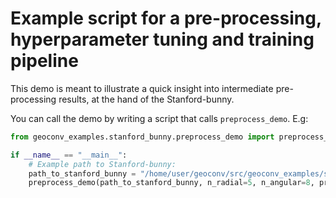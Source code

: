 # Example script for a pre-processing, hyperparameter tuning and training pipeline

This demo is meant to illustrate a quick insight into intermediate pre-processing results, at the hand of the 
Stanford-bunny.

You can call the demo by writing a script that calls `preprocess_demo`. E.g:

```python
from geoconv_examples.stanford_bunny.preprocess_demo import preprocess_demo

if __name__ == "__main__":
    # Example path to Stanford-bunny:
    path_to_stanford_bunny = "/home/user/geoconv/src/geoconv_examples/stanford_bunny/data/bun_zipper.ply"
    preprocess_demo(path_to_stanford_bunny, n_radial=5, n_angular=8, processes=1)
```